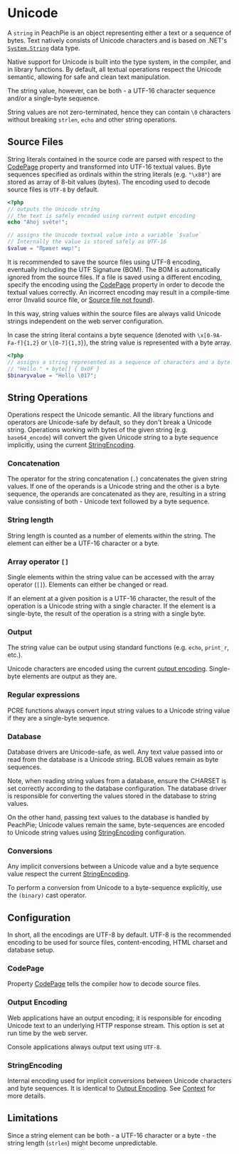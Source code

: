 # Unicode

A `string` in PeachPie is an object representing either a text or a sequence of bytes. Text natively consists of Unicode characters and is based on .NET's [`System.String`](https://docs.microsoft.com/en-us/dotnet/csharp/programming-guide/strings/) data type.

Native support for Unicode is built into the type system, in the compiler, and in library functions. By default, all textual operations respect the Unicode semantic, allowing for safe and clean text manipulation.

The string value, however, can be both - a UTF-16 character sequence and/or a single-byte sequence.

String values are not zero-terminated, hence they can contain `\0` characters without breaking `strlen`, `echo` and other string operations.

## Source Files

String literals contained in the source code are parsed with respect to the [CodePage](/php/msbuild#codepage) property and transformed into UTF-16 textual values. Byte sequences specified as ordinals within the string literals (e.g. `"\x88"`) are stored as array of 8-bit values (bytes). The encoding used to decode source files is `UTF-8` by default.

```php
<?php
// outputs the Unicode string
// the text is safely encoded using current output encoding
echo "Ahoj světe!";

// assigns the Unicode textual value into a variable `$value`
// Internally the value is stored safely as UTF-16
$value = "Привет мир!";
```

It is recommended to save the source files using UTF-8 encoding, eventually including the UTF Signature (BOM). The BOM is automatically ignored from the source files. If a file is saved using a different encoding, specify the encoding using the [CodePage](/php/msbuild#codepage) property in order to decode the textual values correctly. An incorrect encoding may result in a compile-time error (Invalid source file, or [Source file not found](https://github.com/peachpiecompiler/peachpie/issues/601)).

In this way, string values within the source files are always valid Unicode strings independent on the web server configuration.

In case the string literal contains a byte sequence (denoted with `\x[0-9A-Fa-f]{1,2}` or `\[0-7]{1,3}`), the string value is represented with a byte array.

```php
<?php
// assigns a string represented as a sequence of characters and a byte.
// "Hello " + byte[] { 0x0F }
$binaryvalue = "Hello \017";
```

## String Operations

Operations respect the Unicode semantic. All the library functions and operators are Unicode-safe by default, so they don't break a Unicode string. Operations working with bytes of the given string (e.g. `base64_encode`) will convert the given Unicode string to a byte sequence implicitly, using the current [StringEncoding](#stringencoding).

### Concatenation

The operator for the string concatenation (`.`) concatenates the given string values. If one of the operands is a Unicode string and the other is a byte sequence, the operands are concatenated as they are, resulting in a string value consisting of both - Unicode text followed by a byte sequence.

### String length

String length is counted as a number of elements within the string. The element can either be a UTF-16 character or a byte.

### Array operator `[]`

Single elements within the string value can be accessed with the array operator (`[]`). Elements can either be changed or read.

If an element at a given position is a UTF-16 character, the result of the operation is a Unicode string with a single character. If the element is a single-byte, the result of the operation is a string with a single byte.

### Output

The string value can be output using standard functions (e.g. `echo`, `print_r`, etc.).

Unicode characters are encoded using the current [output encoding](#output-encoding). Single-byte elements are output as they are.

### Regular expressions

PCRE functions always convert input string values to a Unicode string value if they are a single-byte sequence.

### Database

Database drivers are Unicode-safe, as well. Any text value passed into or read from the database is a Unicode string. BLOB values remain as byte sequences.

Note, when reading string values from a database, ensure the CHARSET is set correctly according to the database configuration. The database driver is responsible for converting the values stored in the database to string values.

On the other hand, passing text values to the database is handled by PeachPie; Unicode values remain the same, byte-sequences are encoded to Unicode string values using [StringEncoding](#stringencoding) configuration.

### Conversions

Any implicit conversions between a Unicode value and a byte sequence value respect the current [StringEncoding](#stringencoding).

To perform a conversion from Unicode to a byte-sequence explicitly, use the `(binary)` cast operator.

## Configuration

In short, all the encodings are UTF-8 by default. UTF-8 is the recommended encoding to be used for source files, content-encoding, HTML charset and database setup.

### CodePage

Property [CodePage](/php/msbuild#codepage) tells the compiler how to decode source files.

### Output Encoding

Web applications have an output encoding; it is responsible for encoding Unicode text to an underlying HTTP response stream. This option is set at run time by the web server.

Console applications always output text using `UTF-8`.

### StringEncoding

Internal encoding used for implicit conversions between Unicode characters and byte sequences. It is identical to [Output Encoding](#output-encoding). See [Context](/api/ref/context) for more details.

## Limitations

Since a string element can be both - a UTF-16 character or a byte - the string length (`strlen`) might become unpredictable.
